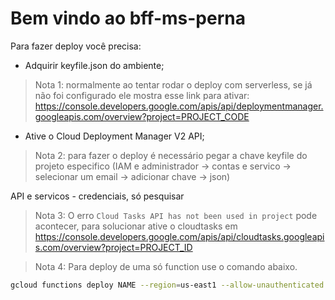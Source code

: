 # Bem vindo ao bff-ms-perna

Para fazer deploy você precisa:

- Adquirir keyfile.json do ambiente;

> Nota 1: normalmente ao tentar rodar o deploy com serverless, se já não foi configurado ele mostra esse link para ativar: https://console.developers.google.com/apis/api/deploymentmanager.googleapis.com/overview?project=PROJECT_CODE

- Ative o Cloud Deployment Manager V2 API;
    
> Nota 2: para fazer o deploy é necessário pegar a chave keyfile do projeto especifico (IAM e administrador -> contas e servico -> selecionar um email -> adicionar chave -> json)

API e servicos - credenciais, só pesquisar 

> Nota 3: O erro `Cloud Tasks API has not been used in project` pode acontecer, para solucionar ative o cloudtasks em https://console.developers.google.com/apis/api/cloudtasks.googleapis.com/overview?project=PROJECT_ID

> Nota 4: Para deploy de uma só function use o comando abaixo.

```sh
gcloud functions deploy NAME --region=us-east1 --allow-unauthenticated --runtime=nodejs10 --verbosity=info --trigger-http
```